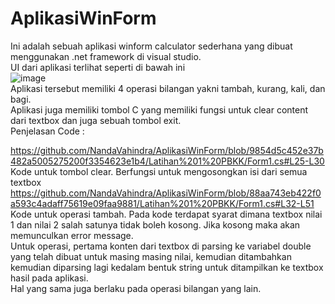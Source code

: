 # AplikasiWinForm
Ini adalah sebuah aplikasi winform calculator sederhana yang dibuat menggunakan .net framework di visual studio.  
UI dari aplikasi terlihat seperti di bawah ini  
![image](https://github.com/NandaVahindra/AplikasiWinForm/assets/114988957/4b0d8632-7f74-4d7b-b4dc-05c0f1b8ceba)  
Aplikasi tersebut memiliki 4 operasi bilangan yakni tambah, kurang, kali, dan bagi.  
Aplikasi juga memiliki tombol C yang memiliki fungsi untuk clear content dari textbox dan juga sebuah tombol exit.  
Penjelasan Code :  

https://github.com/NandaVahindra/AplikasiWinForm/blob/9854d5c452e37b482a5005275200f3354623e1b4/Latihan%201%20PBKK/Form1.cs#L25-L30  
Kode untuk tombol clear. Berfungsi untuk mengosongkan isi dari semua textbox  
https://github.com/NandaVahindra/AplikasiWinForm/blob/88aa743eb422f0a593c4adaff75619e09faa9881/Latihan%201%20PBKK/Form1.cs#L32-L51
Kode untuk operasi tambah. Pada kode terdapat syarat dimana textbox nilai 1 dan nilai 2 salah satunya tidak boleh kosong. Jika kosong maka akan memunculkan error message.  
Untuk operasi, pertama konten dari textbox di parsing ke variabel double yang telah dibuat untuk masing masing nilai, kemudian ditambahkan kemudian diparsing lagi kedalam bentuk string untuk ditampilkan ke textbox hasil pada aplikasi.  
Hal yang sama juga berlaku pada operasi bilangan yang lain.  

